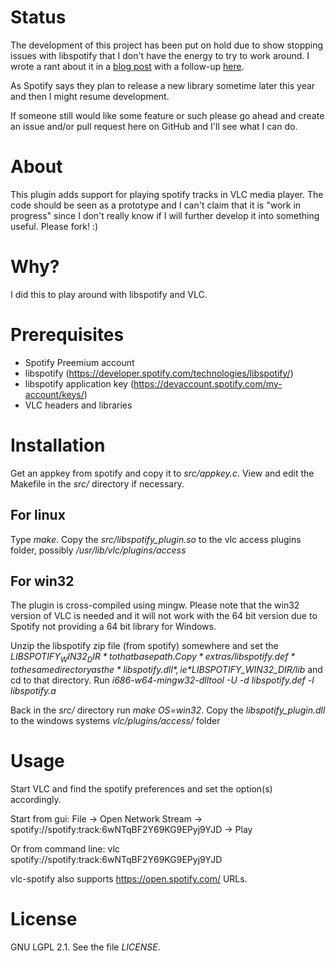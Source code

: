 Status
======
The development of this project has been put on hold due to show stopping issues with libspotify that I don't have the energy to try to work around.
I wrote a rant about it in a [blog post](https://jonaslundqvist.net/2015/05/06/do-not-use-libspotify/) with a follow-up [here](https://jonaslundqvist.net/2015/05/07/do-use-libspotify-later-this-year/).

As Spotify says they plan to release a new library sometime later this year and then I might resume development.

If someone still would like some feature or such please go ahead and create an issue and/or pull request here on GitHub and I'll see what I can do.

About
=====
This plugin adds support for playing spotify tracks in VLC media player.
The code should be seen as a prototype and I can't claim that it is "work in progress" since I don't really know if I will further develop it into something useful. Please fork! :)

Why?
====
I did this to play around with libspotify and VLC.

Prerequisites
=============
 * Spotify Preemium account
 * libspotify (https://developer.spotify.com/technologies/libspotify/)
 * libspotify application key (https://devaccount.spotify.com/my-account/keys/)
 * VLC headers and libraries

Installation
============
Get an appkey from spotify and copy it to *src/appkey.c*.
View and edit the Makefile in the *src/* directory if necessary.

For linux
---------
Type *make*.
Copy the *src/libspotify_plugin.so* to the vlc access plugins folder, possibly */usr/lib/vlc/plugins/access*

For win32
---------
The plugin is cross-compiled using mingw. Please note that the win32 version of VLC is needed and it will not work with the 64 bit version due to Spotify not providing a 64 bit library for Windows.

Unzip the libspotify zip file (from spotify) somewhere and set the *$LIBSPOTIFY_WIN32_DIR* to that base path.
Copy *extras/libspotify.def* to the same directory as the *libspotify.dll*, ie *$LIBSPOTIFY_WIN32_DIR/lib* and cd to that directory. Run *i686-w64-mingw32-dlltool -U -d libspotify.def -l libspotify.a*

Back in the *src/* directory run *make OS=win32*.
Copy the *libspotify_plugin.dll* to the windows systems *vlc/plugins/access/* folder

Usage
=====
Start VLC and find the spotify preferences and set the option(s) accordingly.

Start from gui:
File -> Open Network Stream -> spotify://spotify:track:6wNTqBF2Y69KG9EPyj9YJD -> Play

Or from command line:
vlc spotify://spotify:track:6wNTqBF2Y69KG9EPyj9YJD

vlc-spotify also supports https://open.spotify.com/ URLs.

License
=======
GNU LGPL 2.1. See the file *LICENSE*.
